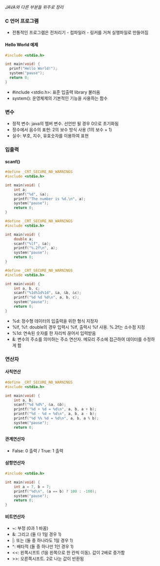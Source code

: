 *JAVA와 다른 부분들 위주로 정리*

### C 언어 프로그램
- 전통적인 프로그램은 전처리기 - 컴파일러 - 링커를 거쳐 실행파일로 만들어짐
#### Hello World 예제
```C
#include <stdio.h>

int main(void) {
  prinf("Hello World!");
  system("pause");
  return 0;
}
```
- #include <stdio.h>: 표준 입출력 library 불러옴
- system(): 운영체제의 기본적인 기능을 사용하는 함수

### 변수
- 정적 변수: java의 멤버 변수. 선언만 될 경우 0으로 초기화됨
- 정수에서 음수의 표현: 2의 보수 방식 사용 (1의 보수 + 1)
- 실수: 부호, 지수, 유효숫자를 이용하여 표현

### 입출력
#### scanf()
```C
#define _CRT_SECURE_NO_WARNINGS
#include <stdio.h>

int main(void) {
	int a;
	scanf("%d", &a);
	printf("The number is %d.\n", a);
	system("pause");
	return 0;
}
```

```C
#define _CRT_SECURE_NO_WARNINGS
#include <stdio.h>

int main(void) {
	double a;
	scanf("%lf", &a);
	printf("%.2f\n", a);
	system("pause");
	return 0;
}
```

```C
#define _CRT_SECURE_NO_WARNINGS
#include <stdio.h>

int main(void) {
	int a, b, c;
	scanf("%1d%1d%1d", &a, &b, &c);
	printf("%d %d %d\n", a, b, c);
	system("pause");
	return 0;
}
```
- %d: 정수형 데이터의 입출력을 위한 형식 지정자
- %lf, %f: double의 경우 입력시 %lf, 출력시 %f 사용. %.2f는 소수점 지정
- %1d: 연속된 숫자를 한 자리씩 끊어서 입력받음
- &: 변수의 주소를 의미하는 주소 연산자. 메모리 주소에 접근하여 데이터를 수정하게 함

### 연산자
#### 사칙연산
```C
#define _CRT_SECURE_NO_WARNINGS
#include <stdio.h>

int main(void) {
	int a, b;
	scanf("%d %d%", &a, &b);
	printf("%d + %d = %d\n", a, b, a + b);
	printf("%d - %d = %d\n", a, b, a - b);
	printf("%d %% %d = %d\n", a, b, a % b);
	system("pause");
	return 0;
```
#### 관계연산자
  - False: 0 출력 / True: 1 출력
  
#### 삼항연산자
```C
#include <stdio.h>

int main(void) {
	int a = 7, b = 7;
	printf("%d\n", (a == b) ? 100 : -100);
	system("pause");
	return 0;
}
```

#### 비트연산자
- ~: 부정 (0과 1 바꿈)
- &: 그리고 (둘 다 1일 경우 1)
- |: 또는 (둘 중 하나라도 1일 경우 1)
- ^: 배타적 (둘 중 하나만 1인 경우 1)
- <<: 왼쪽시프트 (1을 왼쪽으로 한 칸씩 이동). 값이 2배로 증가함
- \>>: 오른쪽시프트. 2로 나눈 값이 반환됨
